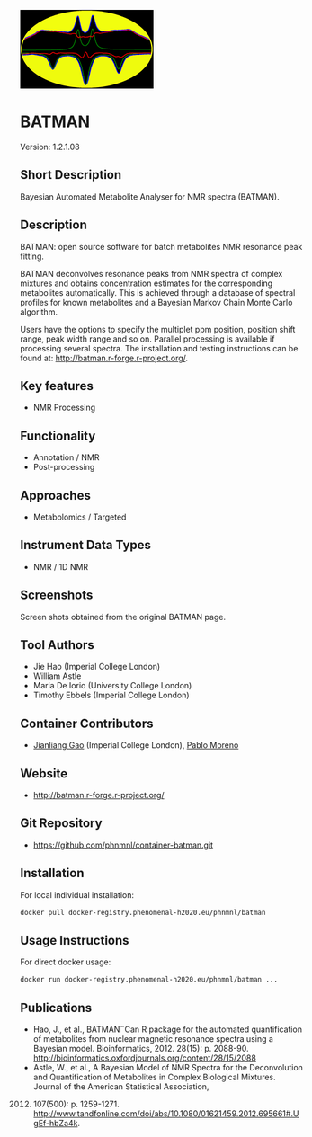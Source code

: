 ![Logo](BATMAN_logo.gif)

# BATMAN
Version: 1.2.1.08

## Short Description

Bayesian Automated Metabolite Analyser for NMR spectra (BATMAN).

## Description

BATMAN: open source software for batch metabolites NMR resonance peak fitting.

BATMAN deconvolves resonance peaks from NMR spectra of complex mixtures and obtains concentration estimates for the corresponding metabolites automatically. This is achieved through a database of spectral profiles for known metabolites and a Bayesian Markov Chain Monte Carlo algorithm.

Users have the options to specify the multiplet ppm position, position shift range, peak width range and so on. Parallel processing is available if processing several spectra. The installation and testing instructions can be found at:
http://batman.r-forge.r-project.org/.

## Key features

- NMR Processing

## Functionality

- Annotation / NMR
- Post-processing

## Approaches

- Metabolomics / Targeted

## Instrument Data Types

- NMR / 1D NMR

## Screenshots

Screen shots obtained from the original BATMAN page.

## Tool Authors

- Jie Hao (Imperial College London)
- William Astle
- Maria De Iorio (University College London)
- Timothy Ebbels (Imperial College London)

## Container Contributors

- [Jianliang Gao](https://github.com/jianlianggao) (Imperial College London), [Pablo Moreno](https://github.com/pcm32)

## Website

- http://batman.r-forge.r-project.org/


## Git Repository

- https://github.com/phnmnl/container-batman.git

## Installation 

For local individual installation:

```bash
docker pull docker-registry.phenomenal-h2020.eu/phnmnl/batman
```

## Usage Instructions

For direct docker usage:

```bash
docker run docker-registry.phenomenal-h2020.eu/phnmnl/batman ...
```

## Publications

- Hao, J., et al., BATMAN¨Can R package for the automated quantification of metabolites from nuclear
magnetic resonance spectra using a Bayesian model. Bioinformatics, 2012. 28(15): p. 2088-90.
http://bioinformatics.oxfordjournals.org/content/28/15/2088
- Astle, W., et al., A Bayesian Model of NMR Spectra for the Deconvolution and Quantification
of Metabolites in Complex Biological Mixtures. Journal of the American Statistical Association,
2012. 107(500): p. 1259-1271.
http://www.tandfonline.com/doi/abs/10.1080/01621459.2012.695661#.UgEf-hbZa4k.
